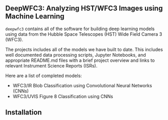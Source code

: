 DeepWFC3: Analyzing HST/WFC3 Images using Machine Learning
--------

`deepwfc3` contains all of the software for building deep learning models using data from the Hubble Space Telescopes (HST) Wide Field Camera 3 (WFC3).

The projects includes all of the models we have built to date. This includes well documented data processing scripts, Jupyter Notebooks, and appropriate README.md files with a brief project overview and links to relevant Instrument Science Reports (ISRs).

Here are a list of completed models:
- WFC3/IR Blob Classification using Convolutional Neural Networks (CNNs)
- WFC3/UVIS Figure 8 Classification using CNNs

Installation
------------
